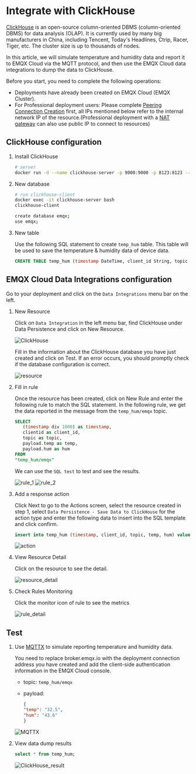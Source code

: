 # Integrate with ClickHouse

[ClickHouse](https://clickhouse.com/docs/en/) is an open-source column-oriented DBMS (column-oriented DBMS) for data analysis (OLAP). It is currently used by many big manufacturers in China, including Tencent, Today's Headlines, Ctrip, Racer, Tiger, etc. The cluster size is up to thousands of nodes.

In this article, we will simulate temperature and humidity data and report it to EMQX Cloud via the MQTT protocol, and then use the EMQX Cloud data integrations to dump the data to ClickHouse.

Before you start, you need to complete the following operations:

- Deployments have already been created on EMQX Cloud (EMQX Cluster).
- For Professional deployment users: Please complete [Peering Connection Creation](../deployments/vpc_peering.md) first, all IPs mentioned below refer to the internal network IP of the resource.(Professional deployment with a [NAT gateway](../vas/nat-gateway.md) can also use public IP to connect to resources)

## ClickHouse configuration

1. Install ClickHouse

   ```bash
   # server
   docker run -d --name clickhouse-server -p 9000:9000 -p 8123:8123 --ulimit nofile=262144:262144 -v=/opt/clickhouse:/var/lib/clickhouse yandex/clickhouse-server
   ```

2. New database

   ```bash
   # run clickhouse-client 
   docker exec -it clickhouse-server bash
   clickhouse-client
   
   create database emqx;
   use emqx;
   ```

3. New table

   Use the following SQL statement to create `temp_hum` table. This table will be used to save the temperature & humidity data of device data.

   ```sql
   CREATE TABLE temp_hum (timestamp DateTime, client_id String, topic String, temp Float32, hum Float32) ENGINE = MergeTree() PARTITION BY toYYYYMM(timestamp) ORDER BY (timestamp);
   ```

## EMQX Cloud Data Integrations configuration

Go to your deployment and click on the `Data Integrations` menu bar on the left.

1. New Resource

   Click on `Data Integration` in the left menu bar, find ClickHouse under Data Persistence and click on New Resource.

   ![ClickHouse](./_assets/data_integration_clickhouse.png)

   Fill in the information about the ClickHouse database you have just created and click on Test. If an error occurs, you should promptly check if the database configuration is correct.

   ![resource](./_assets/clickhouse_resource.png)

2. Fill in rule

   Once the resource has been created, click on New Rule and enter the following rule to match the SQL statement. In the following rule, we get the data reported in the message from the `temp_hum/emqx` topic.

   ```sql
   SELECT
      (timestamp div 1000) as timestamp,
      clientid as client_id,
      topic as topic,
      payload.temp as temp,
      payload.hum as hum
   FROM
   "temp_hum/emqx"
   ```

   We can use the `SQL test` to test and see the results.

   ![rule_1](./_assets/clickhouse_rule_1.png)
   ![rule_2](./_assets/clickhouse_rule_2.png)

3. Add a response action

   Click Next to go to the Actions screen, select the resource created in step 1, select `Data Persistence - Save Data to ClickHouse` for the action type and enter the following data to insert into the SQL template and click confirm.

   ```sql
   insert into temp_hum (timestamp, client_id, topic, temp, hum) values (${timestamp}, '${client_id}', '${topic}', ${temp}, ${hum})
   ```

   ![action](./_assets/clickhouse_action.png)

4. View Resource Detail

   Click on the resource to see the detail.

   ![resource_detail](./_assets/clickhouse_resource_details.png)

5. Check Rules Monitoring

   Click the monitor icon of rule to see the metrics

   ![rule_detail](./_assets/clickhouse_rule_details.png)

## Test

1. Use [MQTTX](https://mqttx.app/) to simulate reporting temperature and humidity data.

   You need to replace broker.emqx.io with the deployment connection address you have created and add the client-side authentication information in the EMQX Cloud console.

    - topic: `temp_hum/emqx`
    - payload:

      ```json
      {
      "temp": "32.5",
      "hum": "43.6"
      }
      ```

   ![MQTTX](./_assets/clickhouse_mqttx.png)

2. View data dump results

   ```sql
   select * from temp_hum;
   ```

   ![ClickHouse_result](./_assets/clickhouse_result.png)
